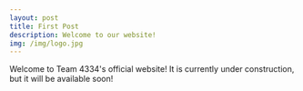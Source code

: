 ```yaml
---
layout: post
title: First Post
description: Welcome to our website!
img: /img/logo.jpg
---
```


Welcome to Team 4334's official website! It is currently under construction, but it will be available soon!
